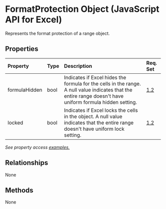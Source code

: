 # FormatProtection Object (JavaScript API for Excel)

Represents the format protection of a range object.

## Properties

| Property	   | Type	|Description| Req. Set|
|:---------------|:--------|:----------|:----|
|formulaHidden|bool|Indicates if Excel hides the formula for the cells in the range. A null value indicates that the entire range doesn't have uniform formula hidden setting.|[1.2](../requirement-sets/excel-api-requirement-sets.md)|
|locked|bool|Indicates if Excel locks the cells in the object. A null value indicates that the entire range doesn't have uniform lock setting.|[1.2](../requirement-sets/excel-api-requirement-sets.md)|

_See property access [examples.](#property-access-examples)_

## Relationships
None


## Methods
None

